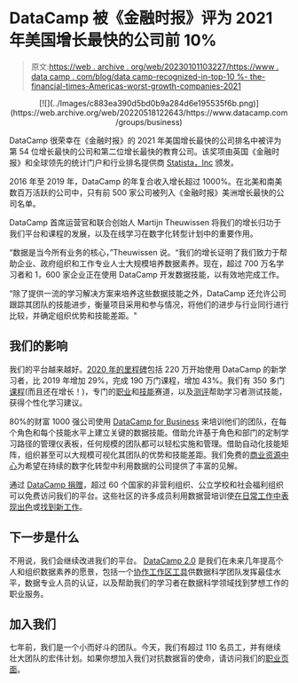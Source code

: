 # DataCamp 被《金融时报》评为 2021 年美国增长最快的公司前 10%

> 原文:[https://web . archive . org/web/20230101103227/https://www . data camp . com/blog/data camp-recognized-in-top-10 %- the-financial-times-Americas-worst-growth-companies-2021](https://web.archive.org/web/20230101103227/https://www.datacamp.com/blog/datacamp-recognized-in-the-top-10percent-of-financial-timesthe-americas-fastest-growing-companies-2021)

<center>[![](../Images/c883ea390d5bd0b9a284d6e195535f6b.png)](https://web.archive.org/web/20220518122643/https://www.datacamp.com/groups/business)</center>

DataCamp 很荣幸在《金融时报》的 2021 年美国增长最快的公司排名中被评为第 54 位增长最快的公司和第二位增长最快的教育公司。该奖项由英国《金融时报》和全球领先的统计门户和行业排名提供商 [Statista，Inc](https://web.archive.org/web/20220518122643/https://www.statista.com/) 颁发。

2016 年至 2019 年，DataCamp 的年复合收入增长超过 1000%。在北美和南美数百万活跃的公司中，只有前 500 家公司被列入《金融时报》美洲增长最快的公司名单。

DataCamp 首席运营官和联合创始人 Martijn Theuwissen 将我们的增长归功于我们平台和课程的发展，以及在线学习在数字化转型计划中的重要作用。

“数据是当今所有业务的核心，”Theuwissen 说。“我们的增长证明了我们致力于帮助企业、政府组织和工作专业人士大规模培养数据素养。现在，超过 700 万名学习者和 1，600 家企业正在使用 DataCamp 开发数据技能，以有效地完成工作。

“除了提供一流的学习解决方案来培养这些数据技能之外，DataCamp 还允许公司跟踪其团队的技能进步，衡量项目采用和参与情况，将他们的进步与行业同行进行比较，并确定组织优势和技能差距。"

## 我们的影响

我们的平台越来越好。[2020 年的里程碑](https://web.archive.org/web/20220518122643/https://www.datacamp.com/community/blog/2020-year-in-review)包括 220 万开始使用 DataCamp 的新学习者，比 2019 年增加 29%，完成 190 万门课程，增加 43%。我们有 350 多门[课程](https://web.archive.org/web/20220518122643/https://www.datacamp.com/courses)(而且还在增长！)，专门的[职业](https://web.archive.org/web/20220518122643/https://www.datacamp.com/tracks/career)和[技能](https://web.archive.org/web/20220518122643/https://www.datacamp.com/tracks/skill)赛道，以及[测评](https://web.archive.org/web/20220518122643/http://datacamp.com/signal)帮助学习者测试技能，获得个性化学习建议。

80%的财富 1000 强公司使用 [DataCamp for Business](https://web.archive.org/web/20220518122643/https://www.datacamp.com/groups/business) 来培训他们的团队，在每个角色和每个技能水平上建立关键的数据技能。借助允许基于角色和部门的定制学习路径的管理仪表板，任何规模的团队都可以轻松实施和管理。借助自动化技能矩阵，组织甚至可以大规模可视化其团队的优势和技能差距。我们免费的[商业资源中心](https://web.archive.org/web/20220518122643/https://www.datacamp.com/resources/)为希望在持续的数字化转型中利用数据的公司提供了丰富的见解。

通过 [DataCamp 捐赠](https://web.archive.org/web/20220518122643/https://www.datacamp.com/community/blog/datacamp-donates)，超过 60 个国家的非营利组织、公立学校和社会福利组织可以免费访问我们的平台。这些社区的许多成员利用数据营培训使[在日常工作中表现出色](https://web.archive.org/web/20220518122643/https://www.datacamp.com/community/blog/datacamp-donates-50-partners)或[找到新工作](https://web.archive.org/web/20220518122643/https://www.datacamp.com/community/blog/dcdonates-launchcode)。

## 下一步是什么

不用说，我们会继续改进我们的平台。 [DataCamp 2.0](https://web.archive.org/web/20220518122643/https://www.datacamp.com/community/blog/datacamp-2-0) 是我们在未来几年提高个人和组织数据素养的愿景，包括一个[协作工作区工具](https://web.archive.org/web/20220518122643/https://www.datacamp.com/community/blog/collaboration)供数据科学团队发挥最佳水平，数据专业人员的认证，以及帮助我们的学习者在数据科学领域找到梦想工作的职业服务。

## 加入我们

七年前，我们是一个小而好斗的团队。今天，我们有超过 110 名员工，并有继续壮大团队的宏伟计划。如果你想加入我们对抗数据盲的使命，请访问我们的[职业页面](https://web.archive.org/web/20220518122643/https://www.datacamp.com/careers)。